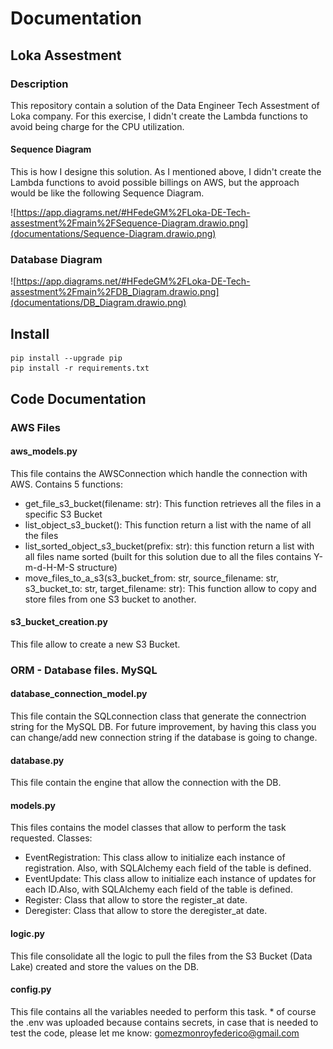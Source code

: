 # Documentation
## Loka Assestment

### Description

This repository contain a solution of the Data Engineer Tech Assestment of Loka company.
For this exercise, I didn't create the Lambda functions to avoid being charge for the CPU utilization.
#### Sequence Diagram
This is how I designe this solution. As I mentioned above, I didn't create the Lambda functions to avoid possible billings on AWS, but the approach would be like the following Sequence Diagram.

![https://app.diagrams.net/#HFedeGM%2FLoka-DE-Tech-assestment%2Fmain%2FSequence-Diagram.drawio.png](documentations/Sequence-Diagram.drawio.png)

### Database Diagram

![https://app.diagrams.net/#HFedeGM%2FLoka-DE-Tech-assestment%2Fmain%2FDB_Diagram.drawio.png](documentations/DB_Diagram.drawio.png)

## Install

    pip install --upgrade pip
    pip install -r requirements.txt

## Code Documentation

### AWS Files

#### aws_models.py
This file contains the AWSConnection which handle the connection with AWS.
Contains 5 functions:
- get_file_s3_bucket(filename: str): This function retrieves all the files in a specific S3 Bucket
- list_object_s3_bucket(): This function return a list with the name of all the files
- list_sorted_object_s3_bucket(prefix: str): this function return a list with all files name sorted (built for this solution due to all the files contains Y-m-d-H-M-S structure)
- move_files_to_a_s3(s3_bucket_from: str, source_filename: str, s3_bucket_to: str, target_filename: str): This function allow to copy and store files from one S3 bucket to another.

#### s3_bucket_creation.py
This file allow to create a new S3 Bucket.

### ORM - Database files. MySQL

#### database_connection_model.py
This file contain the SQLconnection class that generate the connectrion string for the MySQL DB. For future improvement, by having this class you can change/add new connection string if the database is going to change.

#### database.py
This file contain the engine that allow the connection with the DB.

#### models.py
This files contains the model classes that allow to perform the task requested.
Classes:
- EventRegistration: This class allow to initialize each instance of registration. Also, with SQLAlchemy each field of the table is defined.
- EventUpdate: This class allow to initialize each instance of updates for each ID.Also, with SQLAlchemy each field of the table is defined.
- Register: Class that allow to store the register_at date.
- Deregister: Class that allow to store the deregister_at date.

#### logic.py
This file consolidate all the logic to pull the files from the S3 Bucket (Data Lake) created and store the values on the DB.

#### config.py
This file contains all the variables needed to perform this task. * of course the .env was uploaded because contains secrets, in case that is needed to test the code, please let me know: gomezmonroyfederico@gmail.com

